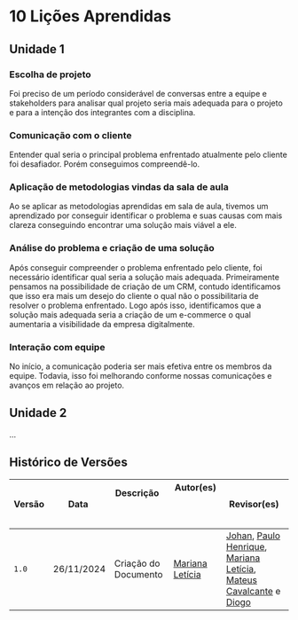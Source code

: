 # 10 Lições Aprendidas 

## Unidade 1

### Escolha de projeto

Foi preciso de um período considerável de conversas entre a equipe e stakeholders para analisar qual projeto seria mais adequada para o projeto e para a intenção dos integrantes com a disciplina.

### Comunicação com o cliente

Entender qual seria o principal problema enfrentado atualmente pelo cliente foi desafiador. Porém conseguimos compreendê-lo.

### Aplicação de metodologias vindas da sala de aula

Ao se aplicar as metodologias aprendidas em sala de aula, tivemos um aprendizado por conseguir identificar o problema e suas causas com mais clareza conseguindo encontrar uma solução mais viável a ele.

### Análise do problema e criação de uma solução

Após conseguir compreender o problema enfrentado pelo cliente, foi necessário identificar qual seria a solução mais adequada. Primeiramente pensamos na possibilidade de criação de um CRM, contudo identificamos que isso era mais um desejo do cliente o qual não o possibilitaria de resolver o problema enfrentado. Logo após isso, identificamos que a solução mais adequada seria a criação de um e-commerce o qual aumentaria a visibilidade da empresa digitalmente.

### Interação com equipe

No início, a comunicação poderia ser mais efetiva entre os membros da equipe. Todavia, isso foi melhorando conforme nossas comunicações e avanços em relação ao projeto.

## Unidade 2

...

## Histórico de Versões

| Versão |    Data     | Descrição                                 | Autor(es)                                        | Revisor(es)                                                                                                                                                                                                                                  |
| ------ | :---------: | ----------------------------------------- | ------------------------------------------------ | -------------------------------------------------------------------------------------------------------------------------------------------------------------------------------------------------------------------------------------------- |
| `1.0`  | 26/11/2024  | Criação do Documento                      | [Mariana Letícia](https://github.com/Marianannn) | [Johan](https://github.com/johan-rocha), [Paulo Henrique](https://github.com/Nanashii76), [Mariana Letícia](https://github.com/Marianannn), [Mateus Cavalcante](https://github.com/mateuscavati) e [Diogo](https://github.com/Diogo-Barboza) |
